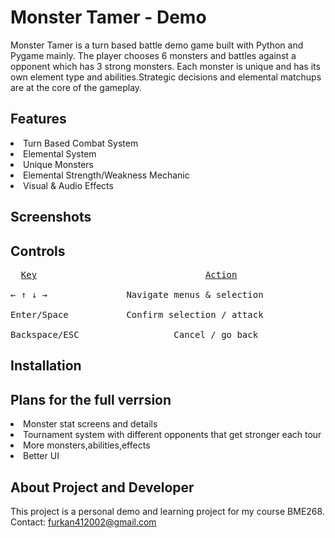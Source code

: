 # **Monster Tamer - Demo**

Monster Tamer is a turn based battle demo game built with Python and Pygame mainly. The player chooses 6 monsters and battles against a opponent which has 3 strong monsters. Each monster is unique and has its own element type and abilities.Strategic decisions and elemental matchups are at the core of the gameplay.

## **Features**

<li>Turn Based Combat System</li>
<li>Elemental System</li>
<li>Unique Monsters</li>
<li>Elemental Strength/Weakness Mechanic</li>
<li>Visual & Audio Effects</li>

## **Screenshots**

## **Controls**
<pre>
  <ins>Key</ins>                                <ins>Action</ins> <br>
← ↑ ↓ →    	          Navigate menus & selection <br>
Enter/Space	          Confirm selection / attack <br>
Backspace/ESC	               Cancel / go back
</pre>
## **Installation**


## **Plans for the full verrsion**
<li>Monster stat screens and details</li>
<li>Tournament system with different opponents that get stronger each tour</li>
<li>More monsters,abilities,effects </li>
<li>Better UI</li>

## **About Project and Developer**

This project is a personal demo and learning project for my course BME268.<br>
Contact: furkan412002@gmail.com

 



